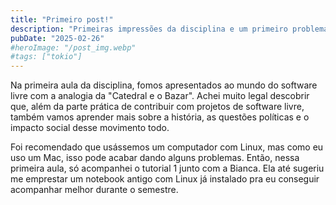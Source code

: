 ```yaml
---
title: "Primeiro post!"
description: "Primeiras impressões da disciplina e um primeiro problema"
pubDate: "2025-02-26"
#heroImage: "/post_img.webp"
#tags: ["tokio"]
---
```


Na primeira aula da disciplina, fomos apresentados ao mundo do software livre com a analogia da "Catedral e o Bazar". Achei muito legal descobrir que, além da parte prática de contribuir com projetos de software livre, também vamos aprender mais sobre a história, as questões políticas e o impacto social desse movimento todo.

Foi recomendado que usássemos um computador com Linux, mas como eu uso um Mac, isso pode acabar dando alguns problemas. Então, nessa primeira aula, só acompanhei o tutorial 1 junto com a Bianca. Ela até sugeriu me emprestar um notebook antigo com Linux já instalado pra eu conseguir acompanhar melhor durante o semestre.

